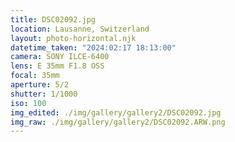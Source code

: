 ```yaml
---
title: DSC02092.jpg
location: Lausanne, Switzerland
layout: photo-horizontal.njk
datetime_taken: "2024:02:17 18:13:00"
camera: SONY ILCE-6400
lens: E 35mm F1.8 OSS
focal: 35mm
aperture: 5/2
shutter: 1/1000
iso: 100
img_edited: ./img/gallery/gallery2/DSC02092.jpg
img_raw: ./img/gallery/gallery2/DSC02092.ARW.png
---
```

